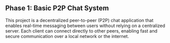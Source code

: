 ## Phase 1: Basic P2P Chat System

This project is a decentralized peer-to-peer (P2P) chat application that enables real-time messaging between users without relying on a centralized server. Each client can connect directly to other peers, enabling fast and secure communication over a local network or the internet.
